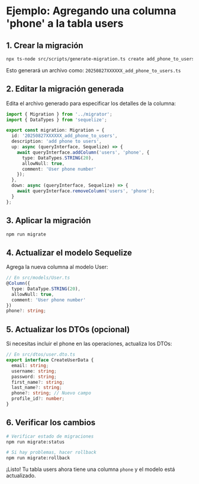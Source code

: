 # Ejemplo: Agregando una columna 'phone' a la tabla users

## 1. Crear la migración

```bash
npx ts-node src/scripts/generate-migration.ts create add_phone_to_users --template add-column
```

Esto generará un archivo como: `20250827XXXXXX_add_phone_to_users.ts`

## 2. Editar la migración generada

Edita el archivo generado para especificar los detalles de la columna:

```typescript
import { Migration } from '../migrator';
import { DataTypes } from 'sequelize';

export const migration: Migration = {
  id: '20250827XXXXXX_add_phone_to_users',
  description: 'add phone to users',
  up: async (queryInterface, Sequelize) => {
    await queryInterface.addColumn('users', 'phone', {
      type: DataTypes.STRING(20),
      allowNull: true,
      comment: 'User phone number'
    });
  },
  down: async (queryInterface, Sequelize) => {
    await queryInterface.removeColumn('users', 'phone');
  }
};
```

## 3. Aplicar la migración

```bash
npm run migrate
```

## 4. Actualizar el modelo Sequelize

Agrega la nueva columna al modelo User:

```typescript
// En src/models/User.ts
@Column({
  type: DataType.STRING(20),
  allowNull: true,
  comment: 'User phone number'
})
phone?: string;
```

## 5. Actualizar los DTOs (opcional)

Si necesitas incluir el phone en las operaciones, actualiza los DTOs:

```typescript
// En src/dtos/user.dto.ts
export interface CreateUserData {
  email: string;
  username: string;
  password: string;
  first_name?: string;
  last_name?: string;
  phone?: string; // Nuevo campo
  profile_id?: number;
}
```

## 6. Verificar los cambios

```bash
# Verificar estado de migraciones
npm run migrate:status

# Si hay problemas, hacer rollback
npm run migrate:rollback
```

¡Listo! Tu tabla users ahora tiene una columna `phone` y el modelo está actualizado.
